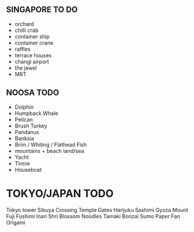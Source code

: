 ## SINGAPORE TO DO
* orchard
* chilli crab
* container ship
* container crane
* raffles 
* terrace houses
* changi airport
* the jewel
* MRT 

## NOOSA TODO
* Dolphin
* Humpback Whale
* Pelican
* Brush Turkey
* Pandanus
* Banksia
* Brim / Whiting / Flathead Fish
* mountains + beach land/sea
* Yacht
* Tinnie
* Houseboat


# TOKYO/JAPAN TODO
Tokyo tower
Sibuya Crossing
Temple Gates
Harijuku
Sashimi
Gyoza
Mount Fuji
Fushimi Inari Shri
Blossom
Noodles
Tamaki
Bonzai
Sumo
Paper Fan
Origami
